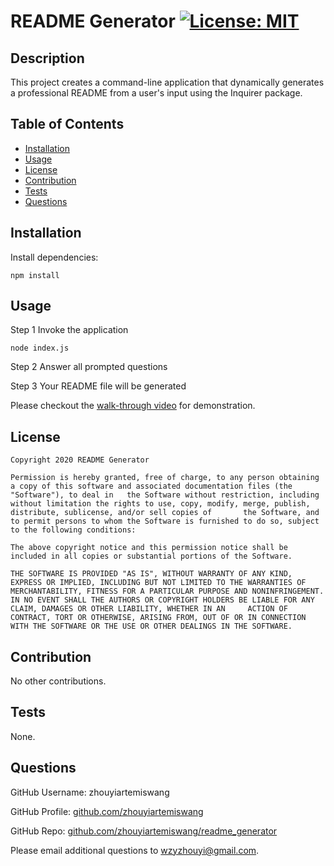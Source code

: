 
# README Generator [![License: MIT](https://img.shields.io/badge/License-MIT-yellow.svg)](https://opensource.org/licenses/MIT)

## Description 

This project creates a command-line application that dynamically generates a professional README from a user's input using the Inquirer package. 

## Table of Contents 

* [Installation](#installation)
* [Usage](#usage)
* [License](#license)
* [Contribution](#contribution)
* [Tests](#tests)
* [Questions](#questions)

## Installation

Install dependencies:
```
npm install 
```

## Usage

Step 1 Invoke the application

```
node index.js
```

Step 2 Answer all prompted questions

Step 3 Your README file will be generated

Please checkout the [walk-through video](https://drive.google.com/file/d/1grNDqxTrBAIjLp4px6khDIoc4CK6CC0F/view) for demonstration.


## License

    Copyright 2020 README Generator

    Permission is hereby granted, free of charge, to any person obtaining a copy of this software and associated documentation files (the "Software"), to deal in   the Software without restriction, including without limitation the rights to use, copy, modify, merge, publish, distribute, sublicense, and/or sell copies of       the Software, and to permit persons to whom the Software is furnished to do so, subject to the following conditions:
        
    The above copyright notice and this permission notice shall be included in all copies or substantial portions of the Software.
        
    THE SOFTWARE IS PROVIDED "AS IS", WITHOUT WARRANTY OF ANY KIND, EXPRESS OR IMPLIED, INCLUDING BUT NOT LIMITED TO THE WARRANTIES OF MERCHANTABILITY, FITNESS FOR A PARTICULAR PURPOSE AND NONINFRINGEMENT. IN NO EVENT SHALL THE AUTHORS OR COPYRIGHT HOLDERS BE LIABLE FOR ANY CLAIM, DAMAGES OR OTHER LIABILITY, WHETHER IN AN     ACTION OF CONTRACT, TORT OR OTHERWISE, ARISING FROM, OUT OF OR IN CONNECTION WITH THE SOFTWARE OR THE USE OR OTHER DEALINGS IN THE SOFTWARE.
        
## Contribution 

No other contributions.

## Tests

None. 

## Questions 

GitHub Username: zhouyiartemiswang

GitHub Profile: [github.com/zhouyiartemiswang](https://github.com/zhouyiartemiswang) 

GitHub Repo: [github.com/zhouyiartemiswang/readme_generator](https://github.com/zhouyiartemiswang/readme_generator)

Please email additional questions to wzyzhouyi@gmail.com. 

